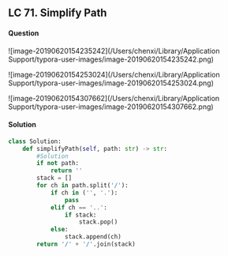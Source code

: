 ## LC 71. Simplify Path

#### Question

![image-20190620154235242](/Users/chenxi/Library/Application Support/typora-user-images/image-20190620154235242.png)

![image-20190620154253024](/Users/chenxi/Library/Application Support/typora-user-images/image-20190620154253024.png)

![image-20190620154307662](/Users/chenxi/Library/Application Support/typora-user-images/image-20190620154307662.png)



#### Solution

```python
class Solution:
    def simplifyPath(self, path: str) -> str:
        #Solution
        if not path:
            return ''
        stack = []
        for ch in path.split('/'):
            if ch in ('', '.'):
                pass
            elif ch == '..':
                if stack:
                    stack.pop()
            else:
                stack.append(ch)
        return '/' + '/'.join(stack)
```

